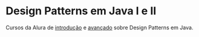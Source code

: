 # Design Patterns em Java I e II
Cursos da Alura de [introdução](https://cursos.alura.com.br/course/introducao-design-patterns-java) e [avançado](https://cursos.alura.com.br/course/avancando-design-patterns-java) sobre Design Patterns em Java.

